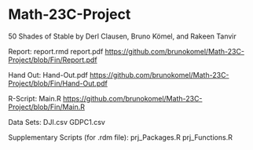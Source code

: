 # Math-23C-Project
50 Shades of Stable by Derl Clausen, Bruno Kömel, and Rakeen Tanvir

Report:
report.rmd
report.pdf https://github.com/brunokomel/Math-23C-Project/blob/Fin/Report.pdf

Hand Out:
Hand-Out.pdf https://github.com/brunokomel/Math-23C-Project/blob/Fin/Hand-Out.pdf

R-Script:
Main.R https://github.com/brunokomel/Math-23C-Project/blob/Fin/Main.R

Data Sets:
DJI.csv
GDPC1.csv

Supplementary Scripts (for .rdm file):
prj_Packages.R
prj_Functions.R

